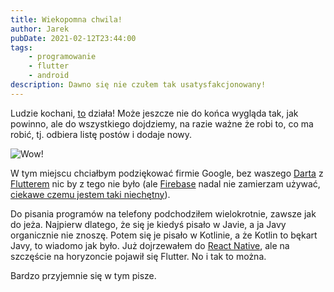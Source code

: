 ```yaml
---
title: Wiekopomna chwila!
author: Jarek
pubDate: 2021-02-12T23:44:00
tags:
    - programowanie
    - flutter
    - android
description: Dawno się nie czułem tak usatysfakcjonowany!
---
```


Ludzie kochani, [to](https://github.com/zgoda/devlog-microblog-client) działa! Może jeszcze nie do końca wygląda tak, jak powinno, ale do wszystkiego dojdziemy, na razie ważne że robi to, co ma robić, tj. odbiera listę postów i dodaje nowy.

![Wow!](https://i.imgur.com/5QHKhJGh.png)

W tym miejscu chciałbym podziękować firmie Google, bez waszego [Darta](https://dart.dev/) z [Flutterem](https://flutter.dev/) nic by z tego nie było (ale [Firebase](https://firebase.google.com/) nadal nie zamierzam używać, [ciekawe czemu jestem taki niechętny](https://www.reuters.com/article/us-alphabet-google-privacy-lawsuit-idUSKCN24F2N4)).

Do pisania programów na telefony podchodziłem wielokrotnie, zawsze jak do jeża. Najpierw dlatego, że się je kiedyś pisało w Javie, a ja Javy organicznie nie znoszę. Potem się je pisało w Kotlinie, a że Kotlin to bękart Javy, to wiadomo jak było. Już dojrzewałem do [React Native](https://reactnative.dev/), ale na szczęście na horyzoncie pojawił się Flutter. No i tak to można.

Bardzo przyjemnie się w tym pisze.
